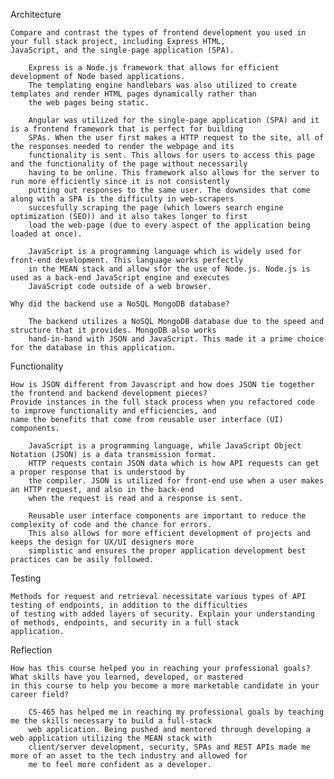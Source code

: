 Architecture

    Compare and contrast the types of frontend development you used in your full stack project, including Express HTML,
    JavaScript, and the single-page application (SPA).
    
        Express is a Node.js framework that allows for efficient development of Node based applications.
        The templating engine handlebars was also utilized to create templates and render HTML pages dynamically rather than
        the web pages being static. 
        
        Angular was utilized for the single-page application (SPA) and it is a frontend framework that is perfect for building
        SPAs. When the user first makes a HTTP request to the site, all of the responses needed to render the webpage and its 
        functionality is sent. This allows for users to access this page and the functionality of the page without necessarily
        having to be online. This framework also allows for the server to run more efficiently since it is not consistently
        putting out responses to the same user. The downsides that come along with a SPA is the difficulty in web-scrapers 
        succesfully scraping the page (which lowers search engine optimization (SEO)) and it also takes longer to first
        load the web-page (due to every aspect of the application being loaded at once). 
        
        JavaScript is a programming language which is widely used for front-end development. This language works perfectly
        in the MEAN stack and allow sfor the use of Node.js. Node.js is used as a back-end JavaScript engine and executes 
        JavaScript code outside of a web browser. 
    
    Why did the backend use a NoSQL MongoDB database?
    
        The backend utilizes a NoSQL MongoDB database due to the speed and structure that it provides. MongoDB also works 
        hand-in-hand with JSON and JavaScript. This made it a prime choice for the database in this application. 

Functionality

    How is JSON different from Javascript and how does JSON tie together the frontend and backend development pieces?
    Provide instances in the full stack process when you refactored code to improve functionality and efficiencies, and 
    name the benefits that come from reusable user interface (UI) components.
    
        JavaScript is a programming language, while JavaScript Object Notation (JSON) is a data transmission format.
        HTTP requests contain JSON data which is how API requests can get a proper response that is understood by
        the compiler. JSON is utilized for front-end use when a user makes an HTTP request, and also in the back-end
        when the request is read and a response is sent. 
        
        Reusable user interface components are important to reduce the complexity of code and the chance for errors.
        This also allows for more efficient development of projects and keeps the design for UX/UI designers more
        simplistic and ensures the proper application development best practices can be asily followed. 

Testing

    Methods for request and retrieval necessitate various types of API testing of endpoints, in addition to the difficulties
    of testing with added layers of security. Explain your understanding of methods, endpoints, and security in a full stack 
    application.

Reflection

    How has this course helped you in reaching your professional goals? What skills have you learned, developed, or mastered
    in this course to help you become a more marketable candidate in your career field?

        CS-465 has helped me in reaching my professional goals by teaching me the skills necessary to build a full-stack
        web application. Being pushed and mentored through developing a web application utilizing the MEAN stack with 
        client/server development, security, SPAs and REST APIs made me more of an asset to the tech industry and allowed for
        me to feel more confident as a developer.

